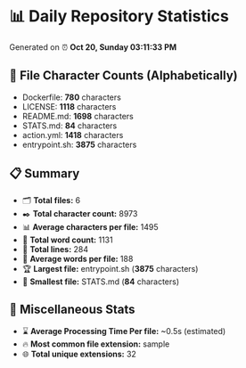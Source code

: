 # 📊 Daily Repository Statistics
Generated on ⏰ **Oct 20, Sunday 03:11:33 PM**

## 📂 File Character Counts (Alphabetically)
- Dockerfile: **780** characters
- LICENSE: **1118** characters
- README.md: **1698** characters
- STATS.md: **84** characters
- action.yml: **1418** characters
- entrypoint.sh: **3875** characters

## 📋 Summary
- 🗂️ **Total files:** 6
- ✒️ **Total character count:** 8973
- 📊 **Average characters per file:** 1495
- 📝 **Total word count:** 1131
- 🧾 **Total lines:** 284
- 📐 **Average words per file:** 188
- 🏆 **Largest file:** entrypoint.sh (**3875** characters)
- 🥉 **Smallest file:** STATS.md (**84** characters)

## 🌟 Miscellaneous Stats
- ⌛ **Average Processing Time Per file:** ~0.5s (estimated)
- 🔥 **Most common file extension:** sample
- 🌐 **Total unique extensions:** 32
